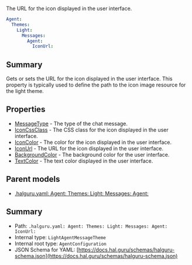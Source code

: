 <!--
title: IconUrl
description: The URL for the icon displayed in the user interface.
version: 1.40.0
generated: true
date: 2025-04-25
node: This file is generated by the command-line program: `halguru manual -c -m`
-->


The URL for the icon displayed in the user interface.

```yaml
Agent:
  Themes:
    Light:
      Messages:
        Agent:
          IconUrl:
```

## Summary

Gets or sets the URL for the icon displayed in the user interface. This property is typically used to define the path to the icon image resource for the light theme.

## Properties

* [MessageType]((halguru)-agent-themes-light-messages-agent-messagetype.md) - The type of the chat message.
* [IconCssClass]((halguru)-agent-themes-light-messages-agent-iconcssclass.md) - The CSS class for the icon displayed in the user interface.
* [IconColor]((halguru)-agent-themes-light-messages-agent-iconcolor.md) - The color for the icon displayed in the user interface.
* [IconUrl]((halguru)-agent-themes-light-messages-agent-iconurl.md) - The URL for the icon displayed in the user interface.
* [BackgroundColor]((halguru)-agent-themes-light-messages-agent-backgroundcolor.md) - The background color for the user interface.
* [TextColor]((halguru)-agent-themes-light-messages-agent-textcolor.md) - The text color displayed in the user interface.

## Parent models

* [.halguru.yaml: Agent: Themes: Light: Messages: Agent:]((halguru)-agent-themes-light-messages-agent.md)
## Summary

* Path: `.halguru.yaml: Agent: Themes: Light: Messages: Agent: IconUrl:`
* Internal type: `LightAgentMessageTheme`
* Internal root type: `AgentConfiguration`
* JSON Schema for YAML: [https://docs.hal.guru/schemas/halguru-schema.json](https://docs.hal.guru/schemas/halguru-schema.json)
